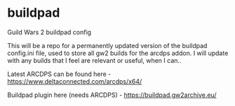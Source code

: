 # buildpad
Guild Wars 2 buildpad config

This will be a repo for a permanently updated version of the buildpad config.ini file, used to store all gw2 builds for the arcdps addon. I will update with any builds that I feel are relevant or useful, when I can..

Latest ARCDPS can be found here - https://www.deltaconnected.com/arcdps/x64/

Buildpad plugin here (needs ARCDPS) - https://buildpad.gw2archive.eu/
